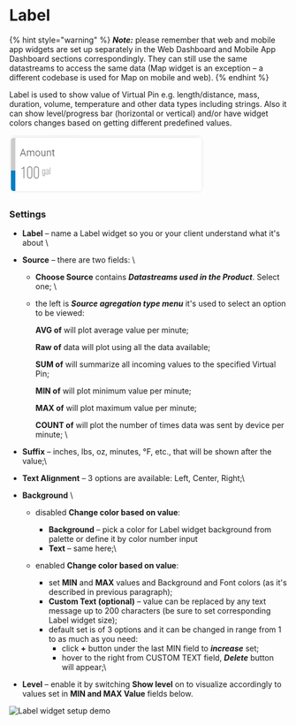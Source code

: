 # Label

{% hint style="warning" %}
_**Note:**_ please remember that web and mobile app widgets are set up separately in the Web Dashboard and Mobile App Dashboard sections correspondingly. They can still use the same datastreams to access the same data (Map widget is an exception – a different codebase is used for Map on mobile and web).
{% endhint %}

Label is used to show value of Virtual Pin e.g. length/distance, mass, duration, volume, temperature and other data types including strings. Also it can show level/progress bar (horizontal or vertical) and/or have widget colors changes based on getting different predefined values.

![](../../.gitbook/assets/label.png)

### **Settings**

* **Label** – name a Label widget so you or your client understand what it's about    \

* **Source** – there are two fields:  \

  * **Choose Source** contains _**Datastreams used in the Product**_. Select one;  \

  *   the left is _**Source agregation type menu**_ it's used to select an option to be viewed: &#x20;

      **AVG of** will plot average value per minute; &#x20;

      **Raw of** data will plot using all the data available; &#x20;

      **SUM of** will summarize all incoming values to the specified Virtual Pin; &#x20;

      **MIN of** will plot minimum value per minute; &#x20;

      **MAX of** will plot maximum value per minute; &#x20;

      **COUNT of** will plot the number of times data was sent by device per minute;  \

* **Suffix** – inches, lbs, oz, minutes, °F, etc., that will be shown after the value;\

* **Text Alignment** – 3 options are available: Left, Center, Right;\

* **Background** \

  * disabled **Change color based on value**:
    * **Background** – pick a color for Label widget background from palette or define it by color number input
    * **Text** – same here;\

  * enabled **Change color based on value**:
    * set **MIN** and **MAX** values and Background and Font colors (as it's described in previous paragraph);
    * **Custom Text (optional)** – value can be replaced by any text message up to 200 characters (be sure to set corresponding Label widget size);
    * default set is of 3 options and it can be changed in range from 1 to as much as you need:
      * click **+** button under the last MIN field to _**increase**_ set;
      * hover to the right from CUSTOM TEXT field, _**Delete**_ button will appear;\

* **Level** – enable it by switching **Show level** on to visualize accordingly to values set in **MIN and MAX Value** fields below.

![Label widget setup demo](../../.gitbook/assets/label\_setup.gif)

